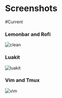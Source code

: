 Screenshots
===========

#Current
### Lemonbar and Rofi
![clean](http://imgur.com/uWl5jMP.png)
### Luakit 
![luakit](http://imgur.com/qolQrqG.png)
### Vim and Tmux
![vim](http://imgur.com/ve3IBD9.png)
